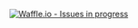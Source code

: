 [![Waffle.io - Issues in progress](https://badge.waffle.io/PabloDeLaCruz1/mazehunter.png?label=in%20progress&title=In%20Progress)](http://waffle.io/PabloDeLaCruz1/mazehunter)